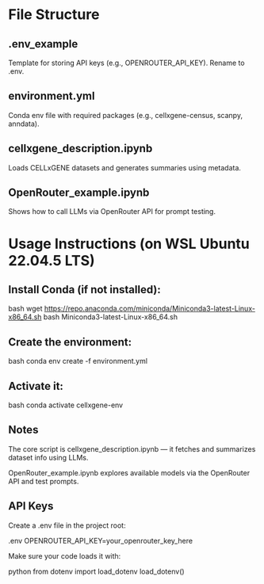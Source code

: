 # File Structure

## .env_example

Template for storing API keys (e.g., OPENROUTER_API_KEY). Rename to .env.

## environment.yml

Conda env file with required packages (e.g., cellxgene-census, scanpy, anndata).

## cellxgene_description.ipynb

Loads CELLxGENE datasets and generates summaries using metadata.

## OpenRouter_example.ipynb

Shows how to call LLMs via OpenRouter API for prompt testing.

# Usage Instructions (on WSL Ubuntu 22.04.5 LTS)

## Install Conda (if not installed):

bash
wget https://repo.anaconda.com/miniconda/Miniconda3-latest-Linux-x86_64.sh
bash Miniconda3-latest-Linux-x86_64.sh

## Create the environment:

bash
conda env create -f environment.yml

## Activate it:

bash
conda activate cellxgene-env

## Notes

The core script is cellxgene_description.ipynb — it fetches and summarizes dataset info using LLMs.

OpenRouter_example.ipynb explores available models via the OpenRouter API and test prompts.

## API Keys
Create a .env file in the project root:

.env
OPENROUTER_API_KEY=your_openrouter_key_here

Make sure your code loads it with:

python
from dotenv import load_dotenv
load_dotenv()
